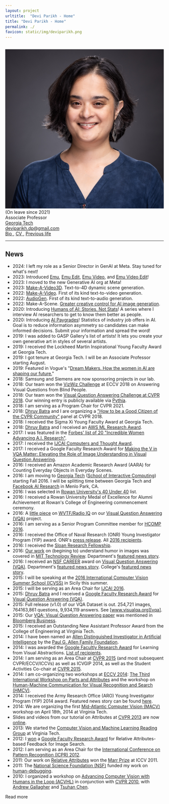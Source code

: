 ```yaml
---
layout: project
urltitle:  "Devi Parikh - Home"
title: "Devi Parikh - Home"
permalink: ./
favicon: static/img/deviparikh.png
---
```


<!-- %%%%%%%%%%%%%%%%%%% OVERVIEW %%%%%%%%%%%%%%%%%%% -->
<div class="row" style="margin-top:30px;">
  <div class="col-sm-3">
    <a href="http://deviparikh.com">
      <img class="my-pic" src="static/img/deviparikh.png">
    </a>
  </div>
  <div class="col-sm-5">
    (On leave since 2021)
    <br>
    Associate Professor
    <br>
    <a href="http://www.gatech.edu/"> Georgia Tech </a>
    <br>
    <a href="mailto:deviparikh.dp@gmail.com"> deviparikh.dp@gmail.com </a>
    <br>
    <a href = "{{ site.baseurl }}./bio.html"> Bio </a>,
    <a href = "{{ site.baseurl }}./Parikh_CV.pdf"> CV </a>, 
    <a href = "{{ site.baseurl }}./previous_life.html"> Previous life </a>
    
  </div>
  <!-- <div class="col-sm-4"> -->
    <!-- Research interests -->
  <!-- <ul> -->
    <!-- <li>Artificial Intelligence</li> -->
    <!-- <li>Multimodal AI</li> -->
    <!-- <li>Vision and Language</li> -->
    <!-- <li>AI for Creativity</li> -->
    <!-- <li>Generative AI</li> -->
    <!-- <li>Commonsense Reasoning</li> -->
    <!-- <li>Human-AI Collaboration</li> -->
  <!-- </ul> -->
<!-- </div> -->
</div>
<hr>

<!-- %%%%%%%%%%%%%%%%%%% NEWS %%%%%%%%%%%%%%%%%%% -->
<!-- <a class="anchor" name="/news"></a> -->
## News
- 2024: I left my role as a Senior Director in GenAI at Meta. Stay tuned for what's next!
- 2023: Introduced [Emu][emu-announcement], [Emu Edit][emu-edit-website], [Emu Video][emu-video-website], and [Emu Video Edit][emu-video-edit-website]!
- 2023: I moved to the new Generative AI org at Meta!
- 2023: [Make-A-Video3D][make-a-video3d-website]. Text-to-4D dynamic scene generation.
- 2022: [Make-A-Video][make-a-video-website]. First of its kind text-to-video generation.
- 2022: [AudioGen][audiogen-website]. First of its kind text-to-audio generation.
- 2022: Make-A-Scene. [Greater creative control for AI image generation][make-a-scene-blogpost].
- 2020: Introducing [Humans of AI: Stories, Not Stats][humanstoriesai]! A series where I interview AI researchers to get to know them better as people.
- 2020: Introducing [AI Paygrades][aipaygrades]! Statistics of industry job offers in AI. Goal is to reduce information asymmetry so candidates can make informed decisions. Submit your information and spread the word!
- 2019: I was added to GASP Gallery's list of artists! It lets you create your own generative art in styles of several artists.
- 2019: I received the Lockheed Martin Inspirational Young Faculty Award at Georgia Tech.
- 2019: I got tenure at Georgia Tech. I will be an Associate Professor starting August.
- 2019: Featured in Vogue's "[Dream Makers. How the women in AI are shaping our future.][vogue]"  
- 2018: Samsung and Siemens are now sponsoring projects in our lab.
- 2018: Our team won the [VizWiz Challenge][vizwiz] at ECCV 2018 on Answering Visual Questions from Blind People.
- 2018: Our team won the [Visual Question Answering Challenge at CVPR 2018][vqa18]. Our winning entry is publicly available via [Pythia][pythia]. 
- 2018: I am serving as a Program Chair for CVPR 2021.
- 2018: [Dhruv Batra][dhruv] and I are organizing a ["How to be a Good Citizen of the CVPR Community"][citizenofcvpr] panel at CVPR 2018.
- 2018: I received the Sigma Xi Young Faculty Award at Georgia Tech.
- 2018: [Dhruv Batra][dhruv] and I received an [AWS ML Research Award][aws-ml-award]. 
- 2017: I was featured in the [Forbes' list of 20 "Incredible Women Advancing A.I. Research"][forbes-list].
- 2017: I received the [IJCAI Computers and Thought Award][ijcai-c&t].
- 2017: I received a Google Faculty Research Award for [Making the V in VQA Matter: Elevating the Role of Image Understanding in Visual Question Answering][vqa].
- 2016: I received an Amazon Academic Research Award (AARA) for Counting Everyday Objects in Everyday Scenes.
- 2016: I am moving to [Georgia Tech][gt] ([School of Interactive Computing][gt-ic]) starting Fall 2016. I will be splitting time between Georgia Tech and [Facebook AI Research][fair] in Menlo Park, CA.
- 2016: I was selected in [Rowan University's 40 Under 40][rowan-40u40] list.
- 2016: I received a Rowan University Medal of Excellence for Alumni Achievement at Rowan's College of Engineering commencement ceremony.
- 2016: A [little piece][radio-piece] on [WVTF/Radio IQ][wvtf] on our [Visual Question Answering (VQA)][vqa] project.
- 2016: I am serving as a Senior Program Committee member for [HCOMP 2016][hcomp16].
- 2016: I received the Office of Naval Research (ONR) Young Investigator Program (YIP) award. ONR's [press release][onr-yip-press-release]. All [2016 recipients][onr-yip-recipients].
- 2016: I received the [Sloan Research Fellowship][sloan].
- 2016: [Our work][humor-paper] on (begining to) understand humor in images was covered in [MIT Technology Review][mittr-humor]. Department's [featured news story][vt-humor].
- 2016: I received an [NSF CAREER][nsf-career] award on [Visual Question Answering (VQA)][vqa]. Department's [featured news story][vtece-career]. College's [featured news story][vtcoe-career].
- 2015: I will be speaking at the [2016 International Computer Vision Summer School (ICVSS)][icvss16] in Sicily this summer.
- 2015: I will be serving as an Area Chair for [IJCAI 2016][ijcai16].
- 2015: [Dhruv Batra][dhruv] and I received a [Google Faculty Research Award][gfra15] for [Visual Question Answering (VQA)][vqa].
- 2015: Full release (v1.0) of our VQA Dataset is out. 254,721 images, 764163,861 questions, 9,934,119 answers. See [www.visualqa.org][vqa].
- 2015: Our [VQA: Visual Question Answering paper][vqa-paper] was mentioned in [Bloomberg Business][bloomberg-vqa].
- 2015: I received an Outstanding New Assistant Professor Award from the College of Engineering at Virginia Tech.
- 2014: I have been named an [Allen Distinguished Investigator in Artificial Intelligence][adi] by the [Paul G. Allen Family Foundation][pga].
- 2014: I was awarded the [Google Facultly Research Award][gfra] for Learning from Visual Abstractions. [List of recipients][gfra14].
- 2014: I am serving as an Area Chair at [CVPR 2015][cvpr15] (and most subsequent CVPR/ECCV/ICCVs) as well as ICVGIP 2014, as well as the Student Activities Co-chair at [CVPR 2015][cvpr15].
- 2014: I am co-organizing two workshops at [ECCV 2014][eccv14]: [The Third International Workshop on Parts and Attributes][pna14] and the workshop on [Human-Machine Communication for Visual Recognition and Search (HMCV)][hmcv14].
- 2014: I received the Army Research Office (ARO) Young Investigator Program (YIP) 2014 award. Featured news story can be found [here][vt-aro-yip].
- 2014: We are organizing the first [Mid-Atlantic Computer Vision (MACV)][macv14] workshop on April 18th, 2014 at Virginia Tech.
- Slides and videos from our tutorial on Attributes at [CVPR 2013][cvpr13] are now [online][attributes-tutorial].
- 2013: We started the [Computer Vision and Machine Learning Reading Group][vt-cvml-read] at Virginia Tech.
- 2012: I [won][gfra12] a [Google Faculty Research Award][gfra] for Relative Attributes-based Feedback for Image Search.
- 2012: I am serving as an Area Chair for the [International Conference on Pattern Recognition (ICPR) 2012][icpr12].
- 2011: Our work on [Relative Attributes][relative] won the [Marr Prize][marr] at ICCV 2011.
- 2011: The [National Science Foundation (NSF)][nsf] funded my work on [human-debugging][hum-deb].
- 2010: I organized a workshop on [Advancing Computer Vision with Humans in the Loop (ACVHL)][acvhl10] in conjunction with [CVPR 2010][cvpr10], with [Andrew Gallagher][andy] and [Tsuhan Chen][tsuhan].

<div id="read-more-button">
    <a nohref>Read more</a>
</div>
<br>

<script src="./static/js/jquery.min.js"></script>
<script type="text/javascript">
    $('ul:gt(0) li:gt(18)').hide();
    $('#read-more-button > a').click(function() {
        $('ul:gt(0) li:gt(18)').show();
        $('#read-more-button').hide();
    });
</script>


<!-- ------------ -->


<!-- %%%%%%%%%%%%%%%%%%% ABOUT %%%%%%%%%%%%%%%%%%% -->
<!--
<a class="anchor" name="/about"></a>
## About

I am an Assistant Professor in the [School of Interactive Computing][gt-ic] at [Georgia Tech][gt] and a Research Scientist at [Facebook AI Research (FAIR)][fair] in Menlo Park, CA.

From 2013 to 2016 I was an Assistant Professor in the [Bradley Department of Electrical and Computer Engineering][vt-ece] at [Virginia Tech][vt]. From 2009 to 2012 I was a Research Assistant Professor at [Toyota Technological Institute at Chicago (TTIC)][ttic], a philanthropically endowed computer science academic institute on the [University of Chicago][uoc] campus. I received my Ph.D. and MS. from [Carnegie Mellon University][cmu] in 2009 and 2007 respectively. My advisor was [Prof. Tsuhan Chen][tsuhan] (now Dean
of the [College of Engineering][coe-ntu] at [Nanyang Technological University][ntu] in Singapore). I got my BS, also in [ECE][rowan-ece], at [Rowan University][rowan] in 2005, where I worked with [Dr. Robi Polikar][polikar] on several pattern recognition problems.

I've spent several months at:
- [Robotics Institute (RI)][ri], [CMU][cmu-index] (Visiting Research Assistant Professor, Summer 2012) collaborating with [Martial Hebert][cmu-edu]
- [CSAIL][csail], [MIT][mit](Visiting Scientist, Spring 2011)collaborating with [Antonio Torralba][mit-torralba] and [Aude Oliva][mit-aude]
- [University of Texas at Austin][utexas] (Research Fellow, Fall 2010) collaborating with [Kristen Grauman][utexas-egrauman]
- [Microsoft Research (Redmond)][microsoft] (Visiting Researcher, Summer 2010, 2015; Research Intern, Summer 2008) collaborating with [Larry Zitnick][microsoft-larryz]
- [Microsoft Research (Redmond)][microsoft] (Research Intern, Summer 2007) working with [Gavin Jancke][microsoft-gavinj]
- [Intel Research (Pittsburgh)][intel-research] (Research Intern, Summer 2006) working with [Rahul Sukthankar][cmu-erahuls]

------------
-->

<!-- %%%%%%%%%%%%%%%%%%% RESEARCH %%%%%%%%%%%%%%%%%%% -->
<!--
## Research

<div class="row">
<div class="col-md-8">
  <img alt="topics" src="{{ site.baseurl }}static/img/computer_vision_lab.jpg">
</div>

<div class="col-md-4" style="margin-top:10%;">
  <ul>
    <li>Computer Vision</li>
    <li>Language and Vision</li>
    <li>Commonsense Reasoning</li>
    <li>Artificial Intelligence</li>
    <li>Human-Machine Collaboration</li>
    <li>Contextual Reasoning</li>
    <li>Pattern Recognition</li>
  </ul>
</div>
</div>
------------
-->



<!-- ------------  -->
<!-- %%%%%%%%%%%%%%%%%%% ACKNOWLEDGEMENTS %%%%%%%%%%%%%%%%%%% -->
<!--
  <a class="anchor" name="/acknowledgements"></a>
<div class="row">
  <div class="col-xs-12">
    <h2>Acknowledgements</h2>
  </div>
</div>
<div class="row">
  <div class="col-xs-12">
    Thanks to <a href = "https://abhishekdas.com/"> Abhishek Das</a> for the webpage format.
  </div>
</div>
<hr>
-->
[emu-announcement]: https://about.fb.com/news/2023/09/introducing-ai-powered-assistants-characters-and-creative-tools/
[emu-edit-website]: https://emu-edit.metademolab.com/
[emu-video-website]: https://emu-video.metademolab.com/
[emu-video-edit-website]: https://fdd-video-edit.github.io/
[audiogen-website]: https://felixkreuk.github.io/audiogen/
[make-a-video3d-website]: https://make-a-video3d.github.io/
[make-a-video-website]: https://makeavideo.studio/
[make-a-scene-blogpost]: https://ai.facebook.com/blog/greater-creative-control-for-ai-image-generation/
[humanstoriesai]: http://humanstories.ai
[aipaygrades]: http://aipaygrad.es
[gasp]: https://www.gasp.gallery/
[vogue]: https://www.vogue.com/projects/13548844/women-in-ai/
[pythia]: https://github.com/facebookresearch/pythia
[vizwiz]: https://vizwiz.org/data
[vqa18]: https://visualqa.org/challenge.html
[citizenofcvpr]: https://www.cc.gatech.edu/~parikh/citizenofcvpr/
[aws-ml-award]: https://aws.amazon.com/aws-ml-research-awards/
[forbes-list]: https://www.forbes.com/sites/mariyayao/2017/05/18/meet-20-incredible-women-advancing-a-i-research/2/#3b0a91c84ede
[gt-ic]: https://www.ic.gatech.edu/
[gt]: http://www.gatech.edu/
[fair]: https://research.fb.com/category/facebook-ai-research-fair/
[email-me]: mailto:parikh@gatech.edu
[ijcai-c&t]: https://en.wikipedia.org/wiki/IJCAI_Computers_and_Thought_Award
[vqa]: http://www.visualqa.org
[rowan-40u40]: http://rowan40under40.tumblr.com/
[radio-piece]: http://wvtf.org/post/giant-leap-machine-kind-when-robots-can-see#stream/0
[wvtf]: http://wvtf.org
[hcomp16]: http://www.humancomputation.com/2016/
[onr-yip-press-release]: http://www.onr.navy.mil/en/Media-Center/Press-Releases/2016/2016-ONR-Young-Investigators.aspx
[onr-yip-recipients]: http://www.onr.navy.mil/Science-Technology/Directorates/office-research-discovery-invention/Sponsored-Research/YIP/2016-young-investigator-YIP.aspx
[sloan]: http://www.sloan.org/sloan-research-fellowships/
[humor-paper]: http://arxiv.org/abs/1512.04407
[mittr-humor]: http://www.technologyreview.com/view/545316/ai-algorithm-identifies-humorous-pictures/
[vt-humor]: https://www.ece.vt.edu/news/articles/coding-jokes-virginia-tech-research-team-tackles-the-algorithm-of-humor.html
[nsf-career]: http://www.nsf.gov/funding/pgm_summ.jsp?pims_id=503214
[vtece-career]: https://www.ece.vt.edu/news/articles/parikh-wins-nsf-career-award.html
[vtcoe-career]: https://www.vtnews.vt.edu/articles/2016/02/022216-engineering-parikhnsfcareer.html
[icvss16]: http://svg.dmi.unict.it/icvss2016/
[ijcai16]: http://ijcai-16.org/
[dhruv]: https://www.cc.gatech.edu/~dbatra/
[gfra15]: http://services.google.com/fh/files/blogs/googlefras_august15_final.pdf
[vqa-paper]: http://arxiv.org/abs/1505.00468
[bloomberg-vqa]: http://www.bloomberg.com/news/articles/2015-05-22/what-s-in-this-picture-ai-becomes-as-smart-as-a-toddler
[adi]: http://www.pgafamilyfoundation.org/News/News-Articles/Press-Releases/ADI-Artificial-Intelligence-2014-Grants
[pga]: http://www.pgafamilyfoundation.org
[gfra]: https://ai.google/research/outreach/faculty-research-awards/
[gfra14]: http://services.google.com/fh/files/blogs/googlefras-aug2014.pdf
[cvpr15]: http://www.pamitc.org/cvpr15
[icvgip14]: http://mile.ee.iisc.ernet.in/ICVGIP2014/
[eccv14]: http://eccv2014.org/
[pna14]: https://filebox.ece.vt.edu/%7Eparikh/PnA2014/
[hmcv14]: http://vision.cs.utexas.edu/hmcv2014/
[vt-aro-yip]: http://www.vtnews.vt.edu/articles/2014/04/041714-engineering-deviparikharmyaward.html
[macv14]: https://filebox.ece.vt.edu/%7Emacv2014/
[attributes-tutorial]: https://www.cc.gatech.edu/~parikh/attributes/
[cvpr13]: http://www.pamitc.org/cvpr13/
[vt-cvml-read]: http://filebox.ece.vt.edu/%7Ecvmlreadinggroup/
[gfra12]: http://services.google.com/fh/files/blogs/research_awards_recipients_july_2012.pdf
[icpr12]: http://www.icpr2012.org/
[relative]: https://www.cc.gatech.edu/~parikh/relative.html
[marr]: http://en.wikipedia.org/wiki/Marr_Prize
[iccv11]: http://www.iccv2011.org/
[nsf]: http://www.nsf.gov/
[hum-deb]: https://www.cc.gatech.edu/~parikh/human_debugging/
[acvhl10]: https://www.cc.gatech.edu/~parikh/acvhl2010.htm
[cvpr10]: http://tab.computer.org/pamitc/archive/cvpr2010/index.html
[andy]: https://ai.google/research/people/AndrewGallagher
[tsuhan]: https://en.wikipedia.org/wiki/Tsuhan_Chen
[vt-ece]: https://ece.vt.edu/
[vt]: https://vt.edu/
[ttic]: http://www.ttic.edu/
[uoc]: https://www.uchicago.edu/
[cmu]: https://www.cmu.edu/
[ntu]: http://www.ntu.edu.sg
[coe-ntu]: http://coe.ntu.edu.sg/
[rowan]: https://www.rowan.edu
[rowan-ece]: https://academics.rowan.edu/engineering/programs/electricalcomputer
[polikar]: http://users.rowan.edu/~polikar/
[ri]: http://www.ri.cmu.edu/
[cmu-index]: http://www.cmu.edu/index.shtml
[cmu-edu]: http://www.cs.cmu.edu/%7Ehebert/
[csail]: http://www.csail.mit.edu/
[mit]: http://web.mit.edu/
[mit-torralba]: http://web.mit.edu/torralba/www/
[mit-aude]: http://cvcl.mit.edu/aude.htm
[utexas]: http://www.utexas.edu/
[utexas-egrauman]: http://www.cs.utexas.edu/%7Egrauman/
[microsoft]: http://research.microsoft.com/en-us/labs/redmond/default.aspx
[microsoft-larryz]: http://research.microsoft.com/en-us/people/larryz/
[microsoft-gavinj]: http://research.microsoft.com/en-us/people/gavinj/
[intel-research]: http://pittsburgh.intel-research.net/
[cmu-erahuls]: http://www.cs.cmu.edu/%7Erahuls/